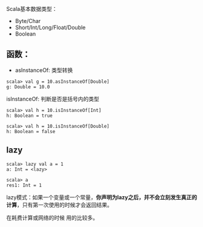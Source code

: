 Scala基本数据类型：
- Byte/Char
- Short/Int/Long/Float/Double
- Boolean

## 函数：
- asInstanceOf: 类型转换
```
scala> val g = 10.asInstanceOf[Double]
g: Double = 10.0
```

isInstanceOf: 判断是否是括号内的类型
```
scala> val h = 10.isInstanceOf[Int]
h: Boolean = true

scala> val h = 10.isInstanceOf[Double]
h: Boolean = false
```

## lazy
```
scala> lazy val a = 1
a: Int = <lazy>

scala> a
res1: Int = 1
```
lazy模式：如果一个变量或一个常量，**你声明为lazy之后，并不会立刻发生真正的计算**，只有第一次使用的时候才会返回结果。

在耗费计算或网络的时候 用的比较多。
 